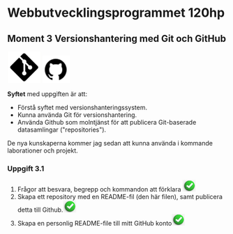 # Webbutvecklingsprogrammet 120hp

## Moment 3 Versionshantering med Git och GitHub

[<img src="image-1.png" />](image-1.png) [<img src="image.png" />](image.png)

**Syftet** med uppgiften är att:

- Förstå syftet med versionshanteringssystem.
- Kunna använda Git för versionshantering.
- Använda Github som molntjänst för att publicera Git-baserade datasamlingar ("repositories").

De nya kunskaperna kommer jag sedan att kunna använda i kommande laborationer och projekt.

### Uppgift 3.1

1. Frågor att besvara, begrepp och kommandon att förklara [<img src="image-2.png" width="30" />](image-2.png)
2. Skapa ett repository med en README-fil (den här filen), samt publicera detta till Github.[<img src="image-2.png" width="30" />](image-2.png)
3. Skapa en personlig README-file till mitt GitHub konto[<img src="image-2.png" width="30" />](image-2.png)
